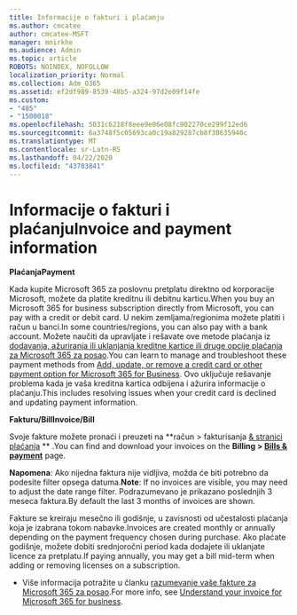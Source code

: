 ```yaml
---
title: Informacije o fakturi i plaćanju
ms.author: cmcatee
author: cmcatee-MSFT
manager: mnirkhe
ms.audience: Admin
ms.topic: article
ROBOTS: NOINDEX, NOFOLLOW
localization_priority: Normal
ms.collection: Adm_O365
ms.assetid: ef2df989-8539-48b5-a324-97d2e09f14fe
ms.custom:
- "485"
- "1500018"
ms.openlocfilehash: 5031c6218f8eee9e06e08fc902270ce299f12ed6
ms.sourcegitcommit: 6a3748f5c05693ca0c19a829287cb8f30635940c
ms.translationtype: MT
ms.contentlocale: sr-Latn-RS
ms.lasthandoff: 04/22/2020
ms.locfileid: "43783841"
---
```

# <a name="invoice-and-payment-information"></a><span data-ttu-id="1b79a-102">Informacije o fakturi i plaćanju</span><span class="sxs-lookup"><span data-stu-id="1b79a-102">Invoice and payment information</span></span>

<span data-ttu-id="1b79a-103">**Plaćanja**</span><span class="sxs-lookup"><span data-stu-id="1b79a-103">**Payment**</span></span>

<span data-ttu-id="1b79a-104">Kada kupite Microsoft 365 za poslovnu pretplatu direktno od korporacije Microsoft, možete da platite kreditnu ili debitnu karticu.</span><span class="sxs-lookup"><span data-stu-id="1b79a-104">When you buy an Microsoft 365 for business subscription directly from Microsoft, you can pay with a credit or debit card.</span></span>  <span data-ttu-id="1b79a-105">U nekim zemljama/regionima možete platiti i račun u banci.</span><span class="sxs-lookup"><span data-stu-id="1b79a-105">In some countries/regions, you can also pay with a bank account.</span></span>  <span data-ttu-id="1b79a-106">Možete naučiti da upravljate i rešavate ove metode plaćanja iz [dodavanja, ažuriranja ili uklanjanja kreditne kartice ili druge opcije plaćanja za Microsoft 365 za posao](https://go.microsoft.com/fwlink/?linkid=2118133).</span><span class="sxs-lookup"><span data-stu-id="1b79a-106">You can learn to manage and troubleshoot these payment methods from [Add, update, or remove a credit card or other payment option for Microsoft 365 for Business](https://go.microsoft.com/fwlink/?linkid=2118133).</span></span>  <span data-ttu-id="1b79a-107">Ovo uključuje rešavanje problema kada je vaša kreditna kartica odbijena i ažurira informacije o plaćanju.</span><span class="sxs-lookup"><span data-stu-id="1b79a-107">This includes resolving issues when your credit card is declined and updating payment information.</span></span>

<span data-ttu-id="1b79a-108">**Fakturu/Bill**</span><span class="sxs-lookup"><span data-stu-id="1b79a-108">**Invoice/Bill**</span></span>

<span data-ttu-id="1b79a-109">Svoje fakture možete pronaći i preuzeti na \*\*račun > fakturisanja [& stranici plaćanja](https://go.microsoft.com/fwlink/p/?linkid=848039) \*\* .</span><span class="sxs-lookup"><span data-stu-id="1b79a-109">You can find and download your invoices on the **Billing > [Bills & payment](https://go.microsoft.com/fwlink/p/?linkid=848039)** page.</span></span>  

<span data-ttu-id="1b79a-110">**Napomena**: Ako nijedna faktura nije vidljiva, možda će biti potrebno da podesite filter opsega datuma.</span><span class="sxs-lookup"><span data-stu-id="1b79a-110">**Note**: If no invoices are visible, you may need to adjust the date range filter.</span></span>  <span data-ttu-id="1b79a-111">Podrazumevano je prikazano poslednjih 3 meseca faktura.</span><span class="sxs-lookup"><span data-stu-id="1b79a-111">By default the last 3 months of invoices are shown.</span></span>

<span data-ttu-id="1b79a-112">Fakture se kreiraju mesečno ili godišnje, u zavisnosti od učestalosti plaćanja koja je izabrana tokom nabavke.</span><span class="sxs-lookup"><span data-stu-id="1b79a-112">Invoices are created monthly or annually depending on the payment frequency chosen during purchase.</span></span>  <span data-ttu-id="1b79a-113">Ako plaćate godišnje, možete dobiti srednjoročni period kada dodajete ili uklanjate licence za pretplatu.</span><span class="sxs-lookup"><span data-stu-id="1b79a-113">If paying annually, you may get a bill mid-term when adding or removing licenses on a subscription.</span></span>
 
- <span data-ttu-id="1b79a-114">Više informacija potražite u članku [razumevanje vaše fakture za Microsoft 365 za posao](https://go.microsoft.com/fwlink/?linkid=2119101).</span><span class="sxs-lookup"><span data-stu-id="1b79a-114">For more info, see [Understand your invoice for Microsoft 365 for business](https://go.microsoft.com/fwlink/?linkid=2119101).</span></span>
